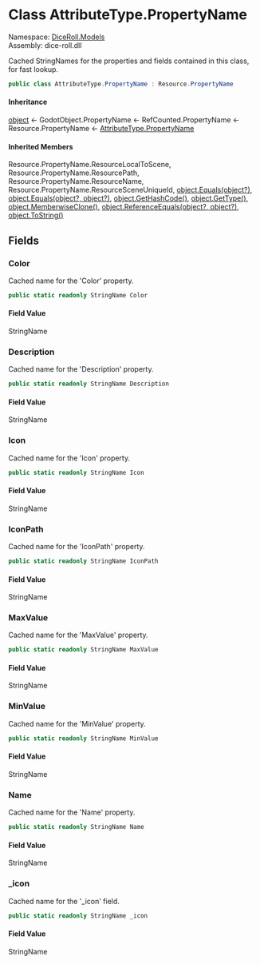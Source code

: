 # <a id="DiceRoll_Models_AttributeType_PropertyName"></a> Class AttributeType.PropertyName

Namespace: [DiceRoll.Models](DiceRoll.Models.md)  
Assembly: dice\-roll.dll  

Cached StringNames for the properties and fields contained in this class, for fast lookup.

```csharp
public class AttributeType.PropertyName : Resource.PropertyName
```

#### Inheritance

[object](https://learn.microsoft.com/dotnet/api/system.object) ← 
GodotObject.PropertyName ← 
RefCounted.PropertyName ← 
Resource.PropertyName ← 
[AttributeType.PropertyName](DiceRoll.Models.AttributeType.PropertyName.md)

#### Inherited Members

Resource.PropertyName.ResourceLocalToScene, 
Resource.PropertyName.ResourcePath, 
Resource.PropertyName.ResourceName, 
Resource.PropertyName.ResourceSceneUniqueId, 
[object.Equals\(object?\)](https://learn.microsoft.com/dotnet/api/system.object.equals\#system\-object\-equals\(system\-object\)), 
[object.Equals\(object?, object?\)](https://learn.microsoft.com/dotnet/api/system.object.equals\#system\-object\-equals\(system\-object\-system\-object\)), 
[object.GetHashCode\(\)](https://learn.microsoft.com/dotnet/api/system.object.gethashcode), 
[object.GetType\(\)](https://learn.microsoft.com/dotnet/api/system.object.gettype), 
[object.MemberwiseClone\(\)](https://learn.microsoft.com/dotnet/api/system.object.memberwiseclone), 
[object.ReferenceEquals\(object?, object?\)](https://learn.microsoft.com/dotnet/api/system.object.referenceequals), 
[object.ToString\(\)](https://learn.microsoft.com/dotnet/api/system.object.tostring)

## Fields

### <a id="DiceRoll_Models_AttributeType_PropertyName_Color"></a> Color

Cached name for the 'Color' property.

```csharp
public static readonly StringName Color
```

#### Field Value

 StringName

### <a id="DiceRoll_Models_AttributeType_PropertyName_Description"></a> Description

Cached name for the 'Description' property.

```csharp
public static readonly StringName Description
```

#### Field Value

 StringName

### <a id="DiceRoll_Models_AttributeType_PropertyName_Icon"></a> Icon

Cached name for the 'Icon' property.

```csharp
public static readonly StringName Icon
```

#### Field Value

 StringName

### <a id="DiceRoll_Models_AttributeType_PropertyName_IconPath"></a> IconPath

Cached name for the 'IconPath' property.

```csharp
public static readonly StringName IconPath
```

#### Field Value

 StringName

### <a id="DiceRoll_Models_AttributeType_PropertyName_MaxValue"></a> MaxValue

Cached name for the 'MaxValue' property.

```csharp
public static readonly StringName MaxValue
```

#### Field Value

 StringName

### <a id="DiceRoll_Models_AttributeType_PropertyName_MinValue"></a> MinValue

Cached name for the 'MinValue' property.

```csharp
public static readonly StringName MinValue
```

#### Field Value

 StringName

### <a id="DiceRoll_Models_AttributeType_PropertyName_Name"></a> Name

Cached name for the 'Name' property.

```csharp
public static readonly StringName Name
```

#### Field Value

 StringName

### <a id="DiceRoll_Models_AttributeType_PropertyName__icon"></a> \_icon

Cached name for the '_icon' field.

```csharp
public static readonly StringName _icon
```

#### Field Value

 StringName

